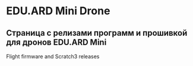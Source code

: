 # EDU.ARD Mini Drone

Страница с релизами программ и прошивкой для дронов EDU.ARD Mini
---
Flight firmware and Scratch3 releases

